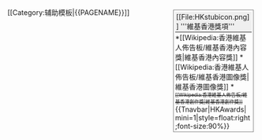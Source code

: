 <div style="margin: 5px; border: 1px solid grey; float: right; clear: right; padding:3px;width:155px;">
<div style="border-bottom:1px solid; background:#efefef;padding:2px;">[[File:HKstubicon.png]]
'''維基香港獎項''' </div>
*[[Wikipedia:香港維基人佈告板/維基香港內容獎|維基香港內容獎]]
*[[Wikipedia:香港維基人佈告板/維基香港圖像獎|維基香港圖像獎]]
*<small><small><del>[[Wikipedia:香港維基人佈告板/維基香港創作獎|維基香港創作獎]]</del></small></small>
{{Tnavbar|HKAwards|mini=1|style=float:right;font-size:90%}}</div><noinclude>
[[Category:辅助模板|{{PAGENAME}}]]
</noinclude>